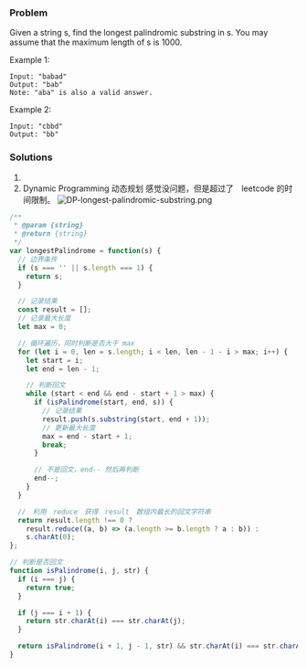 ### Problem

Given a string s, find the longest palindromic substring in s. You may assume that the maximum length of s is 1000.

Example 1:
```
Input: "babad"
Output: "bab"
Note: "aba" is also a valid answer.
```

Example 2:
```
Input: "cbbd"
Output: "bb"
```

### Solutions
1. 
2. Dynamic Programming 动态规划
感觉没问题，但是超过了　leetcode 的时间限制。
![DP-longest-palindromic-substring.png](https://qn-static.felixzzz.cn/DP-longest-palindromic-substring.png)

```js
/**
 * @param {string}
 * @return {string}
 */
var longestPalindrome = function(s) {
  // 边界条件
  if (s === '' || s.length === 1) {
    return s;
  }

  // 记录结果
  const result = [];
  // 记录最大长度
  let max = 0;

  // 循环遍历，同时判断是否大于 max
  for (let i = 0, len = s.length; i < len, len - 1 - i > max; i++) {
    let start = i;
    let end = len - 1;

    // 判断回文
    while (start < end && end - start + 1 > max) {
      if (isPalindrome(start, end, s)) {
        // 记录结果
        result.push(s.substring(start, end + 1));
        // 更新最大长度
        max = end - start + 1;
        break;
      }

      // 不是回文，end-- 然后再判断
      end--;
    }
  }

  //　利用　reduce　获得　result　数组内最长的回文字符串
  return result.length !== 0 ?
    result.reduce((a, b) => (a.length >= b.length ? a : b)) :
    s.charAt(0);
};

// 判断是否回文
function isPalindrome(i, j, str) {
  if (i === j) {
    return true;
  }

  if (j === i + 1) {
    return str.charAt(i) === str.charAt(j);
  }

  return isPalindrome(i + 1, j - 1, str) && str.charAt(i) === str.charAt(j);
}
```
